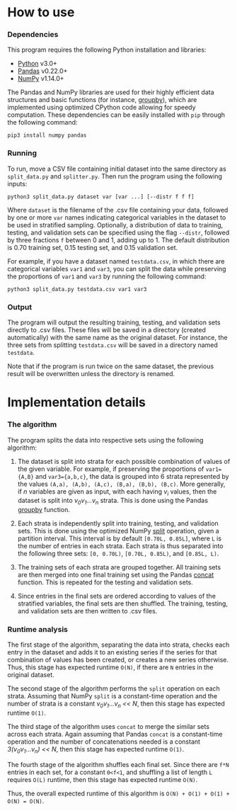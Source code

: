 # How to use #

### Dependencies ###

This program requires the following Python installation and libraries:
* [Python](https://www.python.org) v3.0+
* [Pandas](https://pandas.pydata.org) v0.22.0+
* [NumPy](http://www.numpy.org) v1.14.0+

The Pandas and NumPy libraries are used for their highly efficient data structures and basic functions (for instance, [groupby](https://pandas.pydata.org/pandas-docs/stable/generated/pandas.DataFrame.groupby.html)), which are implemented using optimized CPython code allowing for speedy computation. These dependencies can be easily installed with `pip` through the following command:

```shell
pip3 install numpy pandas
```

### Running ###

To run, move a CSV file containing initial dataset into the same directory as `split_data.py` and `splitter.py`. Then run the program using the following inputs:

```shell
python3 split_data.py dataset var [var ...] [--distr f f f]
```

Where `dataset` is the filename of the .csv file containing your data, followed by one or more `var` names indicating categorical variables in the dataset to be used in stratified sampling. Optionally, a distribution of data to training, testing, and validation sets can be specified using the flag `--distr`, followed by three fractions `f` between 0 and 1, adding up to 1. The default distribution is 0.70 training set, 0.15 testing set, and 0.15 validation set.

For example, if you have a dataset named `testdata.csv`, in which there are categorical variables `var1` and `var3`, you can split the data while preserving the proportions of `var1` and `var3` by running the following command:

```shell
python3 split_data.py testdata.csv var1 var3
```

### Output ###

The program will output the resulting training, testing, and validation sets directly to .csv files. These files will be saved in a directory (created automatically) with the same name as the original dataset. For instance, the three sets from splitting `testdata.csv` will be saved in a directory named `testdata`.

Note that if the program is run twice on the same dataset, the previous result will be overwritten unless the directory is renamed.

# Implementation details #

### The algorithm ###

The program splits the data into respective sets using the following algorithm:

1. The dataset is split into strata for each possible combination of values of the given variable. For example, if preserving the proportions of `var1={A,B}` and `var3={a,b,c}`, the data is grouped into 6 strata represented by the values `(A,a), (A,b), (A,c), (B,a), (B,b), (B,c)`. More generally, if *n* variables are given as input, with each having *v<sub>i</sub>* values, then the dataset is split into *v<sub>0</sub>v<sub>1</sub>...v<sub>n</sub>* strata. This is done using the Pandas [groupby](https://pandas.pydata.org/pandas-docs/stable/generated/pandas.DataFrame.groupby.html) function.

2. Each strata is independently split into training, testing, and validation sets. This is done using the optimized NumPy [split](https://docs.scipy.org/doc/numpy/reference/generated/numpy.split.html) operation, given a partition interval. This interval is by default `[0.70L, 0.85L]`, where `L` is the number of entries in each strata. Each strata is thus separated into the following three sets: `[0, 0.70L)`, `[0.70L, 0.85L)`, and `[0.85L, L)`. 

3. The training sets of each strata are grouped together. All training sets are then merged into one final training set using the Pandas [concat](https://pandas.pydata.org/pandas-docs/stable/generated/pandas.concat.html) function. This is repeated for the testing and validation sets.

4. Since entries in the final sets are ordered according to values of the stratified variables, the final sets are then shuffled. The training, testing, and validation sets are then written to .csv files.

### Runtime analysis ###

The first stage of the algorithm, separating the data into strata, checks each entry in the dataset and adds it to an existing series if the series for that combination of values has been created, or creates a new series otherwise. Thus, this stage has expected runtime `O(N)`, if there are `N` entries in the original dataset.

The second stage of the algorithm performs the `split` operation on each strata. Assuming that NumPy `split` is a constant-time operation and the number of strata is a constant *v<sub>0</sub>v<sub>1</sub>...v<sub>n</sub> << N*, then this stage has expected runtime `O(1)`.

The third stage of the algorithm uses `concat` to merge the similar sets across each strata. Again assuming that Pandas `concat` is a constant-time operation and the number of concatenations needed is a constant *3(v<sub>0</sub>v<sub>1</sub>...v<sub>n</sub>) << N*, then this stage has expected runtime `O(1)`.

The fourth stage of the algorithm shuffles each final set. Since there are `f*N` entries in each set, for a constant `0<f<1`, and shuffling a list of length `L` requires `O(L)` runtime, then this stage has expected runtime `O(N)`.

Thus, the overall expected runtime of this algorithm is `O(N) + O(1) + O(1) + O(N) = O(N)`.
